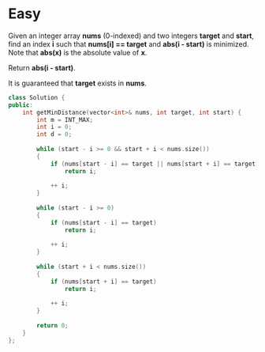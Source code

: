 # Easy

Given an integer array **nums** (0-indexed) and two integers **target** and **start**, find an index **i** such that **nums[i] == target** and **abs(i - start)** is minimized. Note that **abs(x)** is the absolute value of **x**.

Return **abs(i - start)**.

It is guaranteed that **target** exists in **nums**.

```cpp
class Solution {
public:
    int getMinDistance(vector<int>& nums, int target, int start) {
        int m = INT_MAX;
        int i = 0;
        int d = 0;
        
        while (start - i >= 0 && start + i < nums.size())
        {
            if (nums[start - i] == target || nums[start + i] == target)
                return i;
            
            ++ i;
        }
        
        while (start - i >= 0)
        {
            if (nums[start - i] == target)
                return i; 
            
            ++ i;
        }
        
        while (start + i < nums.size())
        {
            if (nums[start + i] == target)
                return i;
            
            ++ i;
        }
        
        return 0;
    }
};
```
